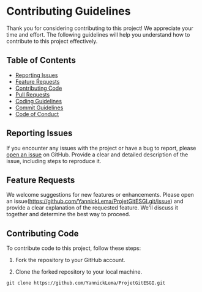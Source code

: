 # Contributing Guidelines

Thank you for considering contributing to this project! We appreciate your time and effort. The following guidelines will help you understand how to contribute to this project effectively.

## Table of Contents
- [Reporting Issues](#reporting-issues)
- [Feature Requests](#feature-requests)
- [Contributing Code](#contributing-code)
- [Pull Requests](#pull-requests)
- [Coding Guidelines](#coding-guidelines)
- [Commit Guidelines](#commit-guidelines)
- [Code of Conduct](#code-of-conduct)

## Reporting Issues

If you encounter any issues with the project or have a bug to report, please [open an issue](https://github.com/your-username/your-project/issues) on GitHub. Provide a clear and detailed description of the issue, including steps to reproduce it. 

## Feature Requests

We welcome suggestions for new features or enhancements. Please open an issue(https://github.com/YannickLema/ProjetGitESGI.git/issue) and provide a clear explanation of the requested feature. We'll discuss it together and determine the best way to proceed.

## Contributing Code

To contribute code to this project, follow these steps:

1. Fork the repository to your GitHub account.

2. Clone the forked repository to your local machine.

```shell
git clone https://github.com/YannickLema/ProjetGitESGI.git
